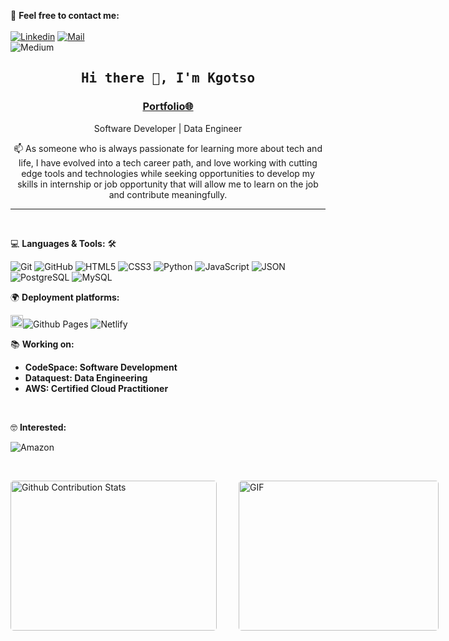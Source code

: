 <!--

## Complete list of github markdown emoji markup
https://gist.github.com/rxaviers/7360908

## technologies Icons 
https://simpleicons.org/

-->
📝 **Feel free to contact me:**
<br>
<br>
[![Linkedin](https://img.shields.io/badge/LinkedIn-Kgotso%20Makhalimele-blue?logo=Linkedin&logoColor=blue&labelColor=black)](https://www.linkedin.com/in/kgotso-makhalimele/)
[![Mail](https://img.shields.io/badge/Email-kgotsom@protonmail.com-blue?logo=Gmail&logoColor=blue&labelColor=black)](mailto:kgotsom@protonmail.com)
<br>
![Medium](https://img.shields.io/badge/Medium-Kgotso%20Makhalimele-gray?logo=medium&logoColor=white&labelColor=black)

<h2 align='center'><samp><strong>Hi there 👋, I'm Kgotso</strong></samp></h2>
<h3 align='center'><strong><a href="https://kgotso.netlify.app" target="_blank">Portfolio🌐</a></strong></h3>
<p align='center'>Software Developer | Data Engineer</p>

<p align='center'> 📫 As someone who is always passionate for learning more about tech and life, I have evolved into a tech career path, and love working with cutting edge tools and technologies while seeking opportunities to develop my skills in internship or job opportunity that will allow me to learn on the job and contribute meaningfully.</p>
<hr>
<br>

💻 **Languages & Tools:** 🛠️<br>

![Git](https://img.shields.io/badge/-Git-000000?style=flat&logo=git&logoColor=F05032&labelColor=ffffff)
![GitHub](https://img.shields.io/badge/-GitHub-000000?style=flat&logo=github&logoColor=000000&labelColor=ffffff)
![HTML5](https://img.shields.io/badge/-HTML5-000000?style=flat&logo=html5&logoColor=ffffff&labelColor=E34F26)
![CSS3](https://img.shields.io/badge/-CSS3-000000?style=flat&logo=css3&logoColor=ffffff&labelColor=264de4)
![Python](https://img.shields.io/badge/-Python-000000?style=flat&logo=python&logoColor=ffffff&labelColor=4B8BBE)
![JavaScript](https://img.shields.io/badge/-JavaScript-000000?style=flat&logo=javascript)
![JSON](https://img.shields.io/badge/-JSON-000000?style=flat&logo=JSON&logoColor=000000&labelColor=ffffff)
![PostgreSQL](https://img.shields.io/badge/-PostgreSQL-000000?style=flat&logo=postgresql&logoColor=ffffff&labelColor=336791)
![MySQL](https://img.shields.io/badge/-MySQL-000000?style=flat&logo=mysql&labelColor=ffffff)

🌍 **Deployment platforms:**<br>

<img alt="Github Pages" width="20px" height="20px" src="https://techcrunch.com/wp-content/uploads/2010/07/github-logo.png" />![Github Pages](https://img.shields.io/badge/-Github%20Pages-000000?)
![Netlify](https://img.shields.io/badge/-Netlify-000000?style=flat&logo=netlify&labelColor=000000)


📚 **Working on:** <br>

- **CodeSpace: Software Development**
- **Dataquest: Data Engineering** 
- **AWS: Certified Cloud Practitioner** 
<br>


🤓 **Interested:** <br>

![Amazon](https://img.shields.io/badge/-AWS-000000?style=flat&logo=amazon&labelColor=000000)


</br>
<p style="display: flex; justify-contect: space-between;">
<img style="border-radius: 5px; margin-bottom: 5px" alt="Github Contribution Stats" width="330px" height="240px" src="https://github-contribution-stats.vercel.app/api/?username=kgotsosm" />
<img style="border-radius: 5px; margin: 0 0 5px 35px;" alt="GIF" width="320px" height="240px" src="https://miro.medium.com/max/875/1*Urc28sbnORGOW5oyohQ06g.gif" />
</p>
